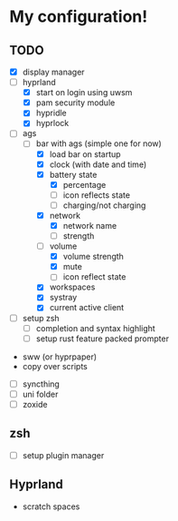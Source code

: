 # My configuration!

## TODO
- [X] display manager
- [ ] hyprland
  - [X] start on login using uwsm
  - [x] pam security module
  - [X] hypridle
  - [X] hyprlock
- [ ] ags
  - [ ] bar with ags (simple one for now)
    - [x] load bar on startup
    - [x] clock (with date and time)
    - [x] battery state
      - [x] percentage
      - [ ] icon reflects state
      - [ ] charging/not charging
    - [x] network
      - [x] network name
      - [ ] strength
    - [ ] volume
      - [x] volume strength
      - [x] mute
      - [ ] icon reflect state
    - [x] workspaces
    - [x] systray
    - [x] current active client
- [ ] setup zsh
  - [ ] completion and syntax highlight
  - [ ] setup rust feature packed prompter
- sww (or hyprpaper)
- copy over scripts
- [ ] syncthing
- [ ] uni folder
- [ ] zoxide

## zsh
- [ ] setup plugin manager

## Hyprland
- scratch spaces
